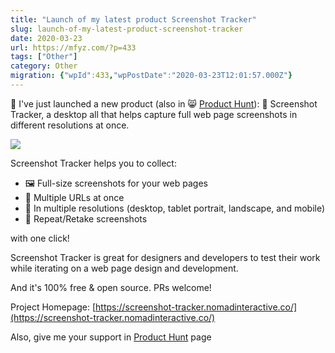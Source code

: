 ```yaml
---
title: "Launch of my latest product Screenshot Tracker"
slug: launch-of-my-latest-product-screenshot-tracker
date: 2020-03-23
url: https://mfyz.com/?p=433
tags: ["Other"]
category: Other
migration: {"wpId":433,"wpPostDate":"2020-03-23T12:01:57.000Z"}
---
```


🚨 I've just launched a new product (also in 😸 [Product Hunt](https://www.producthunt.com/posts/screenshot-tracker)): 📸 Screenshot Tracker, a desktop all that helps capture full web page screenshots in different resolutions at once.

![](/images/archive/en/2020/03/ScreenshotTrackerPromo.gif)

Screenshot Tracker helps you to collect:

*   🖼 Full-size screenshots for your web pages
*   🎳 Multiple URLs at once
*   📱 In multiple resolutions (desktop, tablet portrait, landscape, and mobile)
*   🔁 Repeat/Retake screenshots

with one click!

Screenshot Tracker is great for designers and developers to test their work while iterating on a web page design and development.

And it's 100% free & open source. PRs welcome!

Project Homepage: [https://screenshot-tracker.nomadinteractive.co/](https://screenshot-tracker.nomadinteractive.co/)

Also, give me your support in [Product Hunt](https://www.producthunt.com/posts/screenshot-tracker/) page